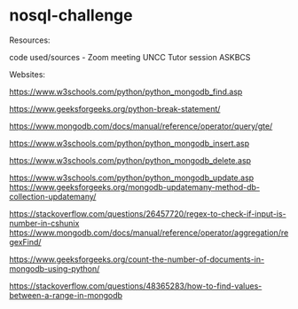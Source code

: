 # nosql-challenge

Resources:

code used/sources -
Zoom meeting UNCC
Tutor session
ASKBCS 

Websites:

https://www.w3schools.com/python/python_mongodb_find.asp

https://www.geeksforgeeks.org/python-break-statement/

https://www.mongodb.com/docs/manual/reference/operator/query/gte/

https://www.w3schools.com/python/python_mongodb_insert.asp

https://www.w3schools.com/python/python_mongodb_delete.asp

https://www.w3schools.com/python/python_mongodb_update.asp
https://www.geeksforgeeks.org/mongodb-updatemany-method-db-collection-updatemany/

https://stackoverflow.com/questions/26457720/regex-to-check-if-input-is-number-in-cshunix
https://www.mongodb.com/docs/manual/reference/operator/aggregation/regexFind/

https://www.geeksforgeeks.org/count-the-number-of-documents-in-mongodb-using-python/

https://stackoverflow.com/questions/48365283/how-to-find-values-between-a-range-in-mongodb